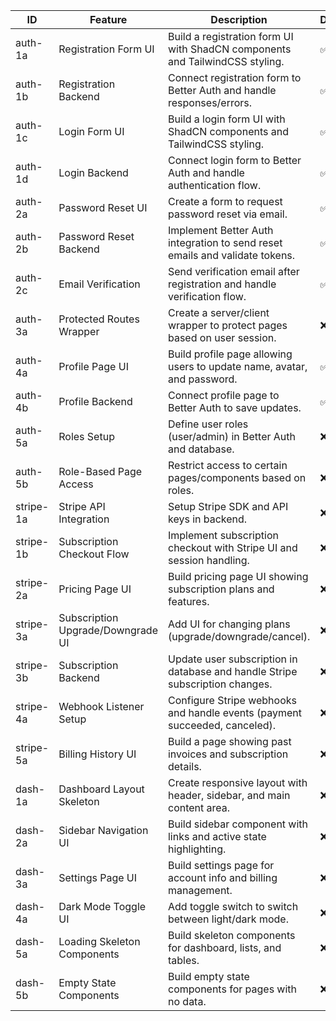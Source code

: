 | ID        | Feature                           | Description                                                                  | Done |
| --------- | --------------------------------- | ---------------------------------------------------------------------------- | ---- |
| auth-1a   | Registration Form UI              | Build a registration form UI with ShadCN components and TailwindCSS styling. | ✅   |
| auth-1b   | Registration Backend              | Connect registration form to Better Auth and handle responses/errors.        | ✅   |
| auth-1c   | Login Form UI                     | Build a login form UI with ShadCN components and TailwindCSS styling.        | ✅   |
| auth-1d   | Login Backend                     | Connect login form to Better Auth and handle authentication flow.            | ✅   |
| auth-2a   | Password Reset UI                 | Create a form to request password reset via email.                           | ✅   |
| auth-2b   | Password Reset Backend            | Implement Better Auth integration to send reset emails and validate tokens.  | ✅   |
| auth-2c   | Email Verification                | Send verification email after registration and handle verification flow.     | ✅   |
| auth-3a   | Protected Routes Wrapper          | Create a server/client wrapper to protect pages based on user session.       | ❌   |
| auth-4a   | Profile Page UI                   | Build profile page allowing users to update name, avatar, and password.      | ✅   |
| auth-4b   | Profile Backend                   | Connect profile page to Better Auth to save updates.                         | ✅   |
| auth-5a   | Roles Setup                       | Define user roles (user/admin) in Better Auth and database.                  | ❌   |
| auth-5b   | Role-Based Page Access            | Restrict access to certain pages/components based on roles.                  | ❌   |
| stripe-1a | Stripe API Integration            | Setup Stripe SDK and API keys in backend.                                    | ❌   |
| stripe-1b | Subscription Checkout Flow        | Implement subscription checkout with Stripe UI and session handling.         | ❌   |
| stripe-2a | Pricing Page UI                   | Build pricing page UI showing subscription plans and features.               | ❌   |
| stripe-3a | Subscription Upgrade/Downgrade UI | Add UI for changing plans (upgrade/downgrade/cancel).                        | ❌   |
| stripe-3b | Subscription Backend              | Update user subscription in database and handle Stripe subscription changes. | ❌   |
| stripe-4a | Webhook Listener Setup            | Configure Stripe webhooks and handle events (payment succeeded, canceled).   | ❌   |
| stripe-5a | Billing History UI                | Build a page showing past invoices and subscription details.                 | ❌   |
| dash-1a   | Dashboard Layout Skeleton         | Create responsive layout with header, sidebar, and main content area.        | ❌   |
| dash-2a   | Sidebar Navigation UI             | Build sidebar component with links and active state highlighting.            | ❌   |
| dash-3a   | Settings Page UI                  | Build settings page for account info and billing management.                 | ❌   |
| dash-4a   | Dark Mode Toggle UI               | Add toggle switch to switch between light/dark mode.                         | ❌   |
| dash-5a   | Loading Skeleton Components       | Build skeleton components for dashboard, lists, and tables.                  | ❌   |
| dash-5b   | Empty State Components            | Build empty state components for pages with no data.                         | ❌   |
